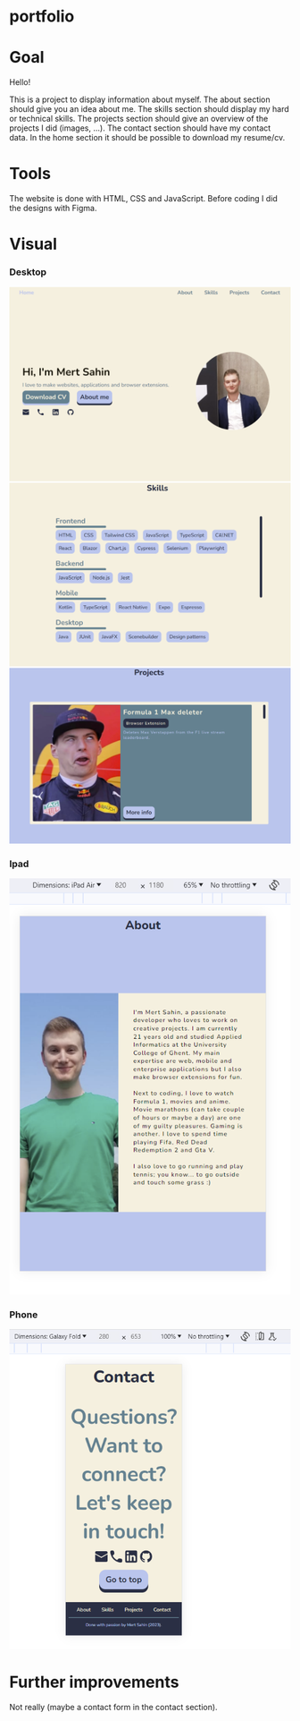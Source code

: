 # portfolio

# Goal

Hello!

This is a project to display information about myself. The about section should give you an idea about me. The skills section should display my hard or technical skills. The projects section should give an overview of the projects I did (images, ...). The contact section should have my contact data. In the home section it should be possible to download my resume/cv.

# Tools

The website is done with HTML, CSS and JavaScript. Before coding I did the designs with Figma.

# Visual

### Desktop

!["Home section in desktop mode"](./images/portfolio_1.PNG)
!["Skills section in desktop mode"](./images/portfolio_2.PNG)
!["Projects section in desktop mode"](./images/portfolio_3.PNG)

### Ipad

!["About section in ipad mode"](./images/portfolio_4.PNG)

### Phone

!["Contact section in phone mode"](./images/portfolio_5.PNG)

# Further improvements

Not really (maybe a contact form in the contact section).

